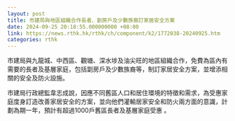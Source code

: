 ```yaml
---
layout: post
title: 市建局與地區組織合作長者、劏房戶及少數族裔訂家居安全方案
date: 2024-09-25 20:18:55.000000000 +08:00
link: https://news.rthk.hk/rthk/ch/component/k2/1772038-20240925.htm
categories: rthk
---
```


市建局與九龍城、中西區、觀塘、深水埗及油尖旺的地區組織合作，免費為區內有需要的長者及基層家庭，包括劏房戶及少數族裔等，制訂家居安全方案，並增添相關的安全及防火設施。

市建局行政總監韋志成說，因應不同舊區人口和居住環境的特徵和需求，為受惠家庭度身訂造改善家居安全的方案，並向他們灌輸居家安全和防火兩方面的意識，計劃為期一年，預計有超過1000戶舊區長者及基層家庭受惠 。
